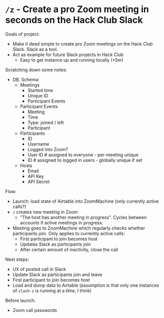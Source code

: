 # `/z` - Create a pro Zoom meeting in seconds on the Hack Club Slack

Goals of project:

- Make it dead simple to create pro Zoom meetings on the Hack Club Slack. Slack as a tool.
- Act as example for future Slack projects in Hack Club
  - Easy to get instance up and running locally (<5m)

Scratching down some notes:

- DB. Schema:
  - Meetings
    - Started time
    - Unique ID
    - Participant Events
  - Participant Events
    - Meeting
    - Time
    - Type: joined / left
    - Participant
  - Participants
    - ID
    - Username
    - Logged into Zoom?
    - User ID # assigned to everyone - per-meeting unique
    - ID # assigned to logged in users - globally unique if set
  - Hosts
    - Email
    - API Key
    - API Secret

Flow:

- Launch: load state of Airtable into ZoomMachine (only currently active calls?)
- `/` creates new meeting in Zoom
  - "The host has another meeting in progress". Cycles between accounts if active meetings in progress.
- Meeting goes to ZoomMachine which regularly checks whether participants join. Only applies to currently active calls:
  - First participant to join becomes host
  - Updates Slack as participants join
  - After certain amount of inactivity, close the call

Next steps:

- UX of posted call in Slack
- Update Slack as participants join and leave
- First participant to join becomes host
- Load and dump data to Airtable (assumption is that only one instances of `slash-z` is running at a time, I think)

Before launch:

- Zoom call passwords
